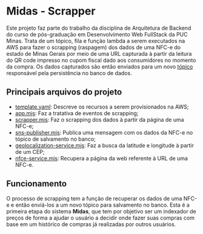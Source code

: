 # Midas - Scrapper

Este projeto faz parte do trabalho da disciplina de Arquitetura de Backend do curso de pós-graduação em Desenvolvimento Web FullStack da PUC Minas. Trata de um tópico, fila e função lambda a serem executados na AWS para fazer o scrapping (raspagem) dos dados de uma NFC-e do estado de Minas Gerais por meio de uma URL capturada à partir da leitura do QR code impresso no cupom fiscal dado aos consumidores no momento da compra. Os dados capturados são então enviados para um novo [tópico](https://github.com/RicardoGPP/dwfs-abeol2-midas-save-data-lambda) responsável pela persistência no banco de dados.

## Principais arquivos do projeto

 - [template.yaml](https://github.com/RicardoGPP/dwfs-abeol2-midas-scrapper-lambda/blob/main/template.yaml): Descreve os recursos a serem provisionados na AWS;
 - [app.mjs](https://github.com/RicardoGPP/dwfs-abeol2-midas-scrapper-lambda/blob/main/hello-world/app.mjs): Faz a tratativa de eventos de scrapping;
 - [scrapper.mjs](https://github.com/RicardoGPP/dwfs-abeol2-midas-scrapper-lambda/blob/main/hello-world/src/scrapper.mjs): Faz o scrapping dos dados à partir da página de uma NFC-e;
 - [sns-publisher.mjs](https://github.com/RicardoGPP/dwfs-abeol2-midas-scrapper-lambda/blob/main/hello-world/src/sns-publisher.mjs): Publica uma mensagem com os dados da NFC-e no tópico de salvamento no banco;
 - [geolocalization-service.mjs](https://github.com/RicardoGPP/dwfs-abeol2-midas-scrapper-lambda/blob/main/hello-world/service/geolocalization-service.mjs): Faz a busca da latitude e longitude à partir de um CEP;
 - [nfce-service.mjs](https://github.com/RicardoGPP/dwfs-abeol2-midas-scrapper-lambda/blob/main/hello-world/service/nfce-service.mjs): Recupera a página da web referente à URL de uma NFC-e.

## Funcionamento

O processo de scrapping tem a função de recuperar os dados de uma NFC-e e então enviá-los a um novo tópico para salvamento no banco. Esta é a primeira etapa do sistema **Midas**, que tem por objetivo ser um indexador de preços de forma a ajudar o usuário a decidir onde fazer suas compras com base em um histórico de compras já realizadas por outros usuários.
